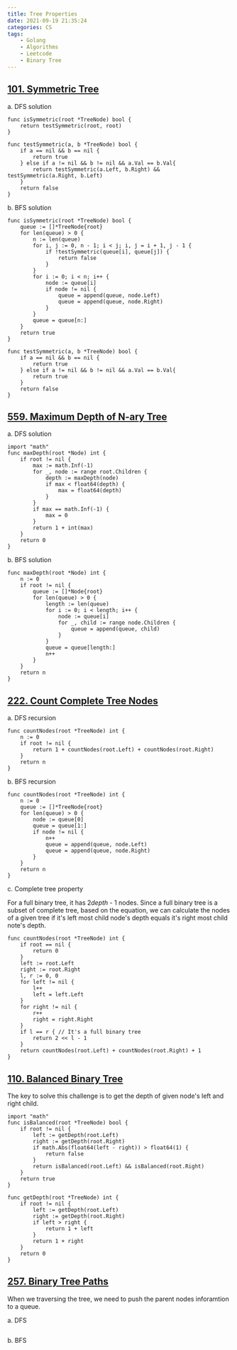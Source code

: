 ```yaml
---
title: Tree Properties
date: 2021-09-19 21:35:24
categories: CS
tags:
    - Golang
    - Algorithms
    - Leetcode
    - Binary Tree
---
```


## [101. Symmetric Tree](https://leetcode.com/problems/symmetric-tree/)

a. DFS solution
```golang
func isSymmetric(root *TreeNode) bool {
    return testSymmetric(root, root)
}

func testSymmetric(a, b *TreeNode) bool {
    if a == nil && b == nil {
        return true
    } else if a != nil && b != nil && a.Val == b.Val{
        return testSymmetric(a.Left, b.Right) && testSymmetric(a.Right, b.Left)
    }
    return false
}
```

b. BFS solution
```golang
func isSymmetric(root *TreeNode) bool {
    queue := []*TreeNode{root}
    for len(queue) > 0 {
        n := len(queue)
        for i, j := 0, n - 1; i < j; i, j = i + 1, j - 1 {
            if !testSymmetric(queue[i], queue[j]) {
                return false
            }
        }
        for i := 0; i < n; i++ {
            node := queue[i]
            if node != nil {
                queue = append(queue, node.Left)
                queue = append(queue, node.Right)
            }
        }
        queue = queue[n:]
    }
    return true
}

func testSymmetric(a, b *TreeNode) bool {
    if a == nil && b == nil {
        return true
    } else if a != nil && b != nil && a.Val == b.Val{
        return true
    }
    return false
}
```

## [559. Maximum Depth of N-ary Tree](https://leetcode.com/problems/maximum-depth-of-n-ary-tree/)

a. DFS solution
```golang
import "math"
func maxDepth(root *Node) int {
    if root != nil {
        max := math.Inf(-1)
        for _, node := range root.Children {
            depth := maxDepth(node)
            if max < float64(depth) {
                max = float64(depth)
            }
        }
        if max == math.Inf(-1) {
            max = 0
        }
        return 1 + int(max)
    }
    return 0
}
```

b. BFS solution
```golang
func maxDepth(root *Node) int {
    n := 0
    if root != nil {
        queue := []*Node{root}
        for len(queue) > 0 {
            length := len(queue)
            for i := 0; i < length; i++ {
                node := queue[i]
                for _, child := range node.Children {
                    queue = append(queue, child)
                }
            }
            queue = queue[length:]
            n++
        }   
    }
    return n
}
```

## [222. Count Complete Tree Nodes](https://leetcode.com/problems/count-complete-tree-nodes/)

a. DFS recursion
```golang
func countNodes(root *TreeNode) int {
    n := 0
    if root != nil {
        return 1 + countNodes(root.Left) + countNodes(root.Right)
    }
    return n   
}
```

b. BFS recursion
```golang
func countNodes(root *TreeNode) int {
    n := 0
    queue := []*TreeNode{root}
    for len(queue) > 0 {
        node := queue[0]
        queue = queue[1:]
        if node != nil {
            n++
            queue = append(queue, node.Left)
            queue = append(queue, node.Right)
        }
    }
    return n
}
```

c. Complete tree property

For a full binary tree, it has 2$depth$ - 1 nodes. Since a full binary tree is a subset of complete tree, based on the equation, we can calculate the nodes of a given tree if it's left most child node's depth equals it's right most child note's depth.

```golang
func countNodes(root *TreeNode) int {
    if root == nil {
        return 0
    }
    left := root.Left
    right := root.Right
    l, r := 0, 0
    for left != nil {
        l++
        left = left.Left
    }
    for right != nil {
        r++
        right = right.Right
    }
    if l == r { // It's a full binary tree
        return 2 << l - 1
    }
    return countNodes(root.Left) + countNodes(root.Right) + 1
}
```

## [110. Balanced Binary Tree](https://leetcode.com/problems/balanced-binary-tree/)

The key to solve this challenge is to get the depth of given node's left and right child.

```golang
import "math"
func isBalanced(root *TreeNode) bool {
    if root != nil {
        left := getDepth(root.Left)
        right := getDepth(root.Right)
        if math.Abs(float64(left - right)) > float64(1) {
            return false
        }
        return isBalanced(root.Left) && isBalanced(root.Right)
    }
    return true
}

func getDepth(root *TreeNode) int {
    if root != nil {
        left := getDepth(root.Left)
        right := getDepth(root.Right)
        if left > right {
            return 1 + left
        }
        return 1 + right
    }
    return 0
}
```

## [257. Binary Tree Paths](https://leetcode.com/problems/binary-tree-paths/)

When we traversing the tree, we need to push the parent nodes inforamtion to a queue.

a. DFS
```golang

```

b. BFS
```golang

```